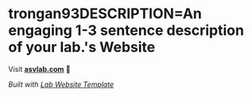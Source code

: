
# trongan93DESCRIPTION=An engaging 1-3 sentence description of your lab.'s Website

Visit **[asvlab.com](https://asvlab.com)** 🚀

_Built with [Lab Website Template](https://greene-lab.gitbook.io/lab-website-template-docs)_
